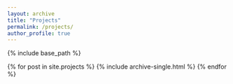 ```yaml
---
layout: archive
title: "Projects"
permalink: /projects/
author_profile: true
---
```





{% include base_path %}

{% for post in site.projects %}
  {% include archive-single.html %}
{% endfor %}
